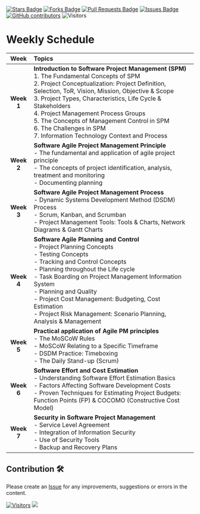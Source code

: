 <a href="https://github.com/drshahizan/project-management/stargazers"><img src="https://img.shields.io/github/stars/drshahizan/project-management" alt="Stars Badge"/></a>
<a href="https://github.com/drshahizan/project-management/network/members"><img src="https://img.shields.io/github/forks/drshahizan/project-management" alt="Forks Badge"/></a>
<a href="https://github.com/drshahizan/project-management/pulls"><img src="https://img.shields.io/github/issues-pr/drshahizan/project-management" alt="Pull Requests Badge"/></a>
<a href="https://github.com/drshahizan/project-management"><img src="https://img.shields.io/github/issues/drshahizan/project-management" alt="Issues Badge"/></a>
<a href="https://github.com/drshahizan/project-management/graphs/contributors"><img alt="GitHub contributors" src="https://img.shields.io/github/contributors/drshahizan/project-management?color=2b9348"></a>
![Visitors](https://api.visitorbadge.io/api/visitors?path=https%3A%2F%2Fgithub.com%2Fdrshahizan%2Fproject-management&labelColor=%23d9e3f0&countColor=%23697689&style=flat)

# Weekly Schedule

| **Week** | **Topics** |
|:-------:|:-----------|
| **Week 1** | **Introduction to Software Project Management (SPM)** <br>1. The Fundamental Concepts of SPM  <br>2. Project Conceptualization: Project Definition, Selection, ToR, Vision, Mission, Objective & Scope <br>3. Project Types, Characteristics, Life Cycle & Stakeholders<br>4. Project Management Process Groups<br>5. The Concepts of Management Control in SPM<br>6. The Challenges in SPM<br>7. Information Technology Context and Process|
| **Week 2** | **Software Agile Project Management Principle** <br>- The fundamental and application of agile project principle <br> - The concepts of project identification, analysis, treatment and monitoring<br> - Documenting planning |
| **Week 3** | **Software Agile Project Management Process** <br>- Dynamic Systems Development Method (DSDM) Process <br> - Scrum, Kanban, and Scrumban <br> - Project Management Tools: Tools & Charts, Network Diagrams & Gantt Charts |
| **Week 4** | **Software Agile Planning and Control** <br>- Project Planning Concepts <br> - Testing Concepts <br> - Tracking and Control Concepts <br> - Planning throughout the Life cycle <br> - Task Boarding on Project Management Information System <br> - Planning and Quality <br> - Project Cost Management: Budgeting, Cost Estimation <br> - Project Risk Management: Scenario Planning, Analysis & Management |
| **Week 5** | **Practical application of Agile PM principles** <br>- The MoSCoW Rules <br> - MoSCoW Relating to a Specific Timeframe <br>- DSDM Practice: Timeboxing <br>- The Daily Stand-up (Scrum) |
| **Week 6** | **Software Effort and Cost Estimation** <br>- Understanding Software Effort Estimation Basics <br> - Factors Affecting Software Development Costs<br> - Proven Techniques for Estimating Project Budgets: Function Points (FP) & COCOMO (Constructive Cost Model) |
| **Week 7** | **Security in Software Project Management**<br>- Service Level Agreement <br> - Integration of Information Security <br> - Use of Security Tools <br> - Backup and Recovery Plans |


## Contribution 🛠️
Please create an [Issue](https://github.com/drshahizan/project-management/issues) for any improvements, suggestions or errors in the content.

[![Visitors](https://api.visitorbadge.io/api/visitors?path=https%3A%2F%2Fgithub.com%2Fdrshahizan&labelColor=%23697689&countColor=%23555555&style=plastic)](https://visitorbadge.io/status?path=https%3A%2F%2Fgithub.com%2Fdrshahizan)
![](https://hit.yhype.me/github/profile?user_id=81284918)
